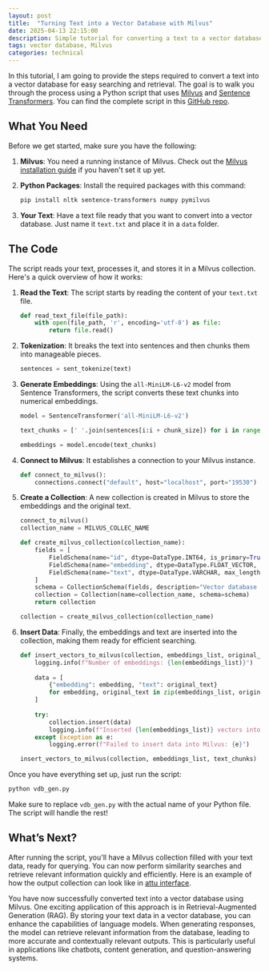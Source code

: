 ```yaml
---
layout: post
title:  "Turning Text into a Vector Database with Milvus"
date: 2025-04-13 22:15:00
description: Simple tutorial for converting a text to a vector database.
tags: vector database, Milvus
categories: technical
---
```


In this tutorial, I am going to provide the steps required to convert a text into a vector database for easy searching and retrieval. The goal is to walk you through the process using a Python script that uses [Milvus](https://milvus.io/) and [Sentence Transformers](https://huggingface.co/sentence-transformers). You can find the complete script in this [GitHub repo](https://github.com/MasoudMiM/text-to-vector).

## What You Need

Before we get started, make sure you have the following:

1. **Milvus**: You need a running instance of Milvus. Check out the [Milvus installation guide](https://milvus.io/docs/install_standalone-docker.md) if you haven't set it up yet.
2. **Python Packages**: Install the required packages with this command:

   ```bash
   pip install nltk sentence-transformers numpy pymilvus
   ```

3. **Your Text**: Have a text file ready that you want to convert into a vector database. Just name it `text.txt` and place it in a `data` folder.

## The Code

The script reads your text, processes it, and stores it in a Milvus collection. Here's a quick overview of how it works:

1. **Read the Text**: The script starts by reading the content of your `text.txt` file.
    ```python
    def read_text_file(file_path):
        with open(file_path, 'r', encoding='utf-8') as file:
            return file.read()
    ```
2. **Tokenization**: It breaks the text into sentences and then chunks them into manageable pieces.
    ```python
    sentences = sent_tokenize(text)
    ```
3. **Generate Embeddings**: Using the `all-MiniLM-L6-v2` model from Sentence Transformers, the script converts these text chunks into numerical embeddings.
    ```python
    model = SentenceTransformer('all-MiniLM-L6-v2')

    text_chunks = [' '.join(sentences[i:i + chunk_size]) for i in range(0, len(sentences), chunk_size)]

    embeddings = model.encode(text_chunks)
    ```
4. **Connect to Milvus**: It establishes a connection to your Milvus instance.
    ```python
    def connect_to_milvus():
        connections.connect("default", host="localhost", port="19530")
    ```
5. **Create a Collection**: A new collection is created in Milvus to store the embeddings and the original text.
    ```python
    connect_to_milvus()
    collection_name = MILVUS_COLLEC_NAME

    def create_milvus_collection(collection_name):
        fields = [
            FieldSchema(name="id", dtype=DataType.INT64, is_primary=True, auto_id=True),
            FieldSchema(name="embedding", dtype=DataType.FLOAT_VECTOR, dim=384),  
            FieldSchema(name="text", dtype=DataType.VARCHAR, max_length=65535)  
        ]
        schema = CollectionSchema(fields, description="Vector database for Common Sense.")
        collection = Collection(name=collection_name, schema=schema)
        return collection

    collection = create_milvus_collection(collection_name)
    ```
6. **Insert Data**: Finally, the embeddings and text are inserted into the collection, making them ready for efficient searching.
    ```python
    def insert_vectors_to_milvus(collection, embeddings_list, original_texts):
        logging.info(f"Number of embeddings: {len(embeddings_list)}")
        
        data = [
            {"embedding": embedding, "text": original_text} 
            for embedding, original_text in zip(embeddings_list, original_texts)
        ]
        
        try:
            collection.insert(data)  
            logging.info(f"Inserted {len(embeddings_list)} vectors into Milvus.")
        except Exception as e:
            logging.error(f"Failed to insert data into Milvus: {e}")

    insert_vectors_to_milvus(collection, embeddings_list, text_chunks)
    ```

Once you have everything set up, just run the script:

```bash
python vdb_gen.py
```

Make sure to replace `vdb_gen.py` with the actual name of your Python file. The script will handle the rest!

## What’s Next?

After running the script, you'll have a Milvus collection filled with your text data, ready for querying. You can now perform similarity searches and retrieve relevant information quickly and efficiently. Here is an example of how the output collection can look like in [attu interface](https://milvus.io/docs/v2.0.x/attu.md).

You have now successfully converted text into a vector database using Milvus. One exciting application of this approach is in Retrieval-Augmented Generation (RAG). By storing your text data in a vector database, you can enhance the capabilities of language models. When generating responses, the model can retrieve relevant information from the database, leading to more accurate and contextually relevant outputs. This is particularly useful in applications like chatbots, content generation, and question-answering systems.
